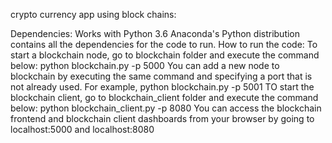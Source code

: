 crypto currency app using block chains:

Dependencies:
Works with Python 3.6
Anaconda's Python distribution contains all the dependencies for the code to run.
How to run the code:
To start a blockchain node, go to blockchain folder and execute the command below: python blockchain.py -p 5000
You can add a new node to blockchain by executing the same command and specifying a port that is not already used. For example, python blockchain.py -p 5001
TO start the blockchain client, go to blockchain_client folder and execute the command below: python blockchain_client.py -p 8080
You can access the blockchain frontend and blockchain client dashboards from your browser by going to localhost:5000 and localhost:8080
